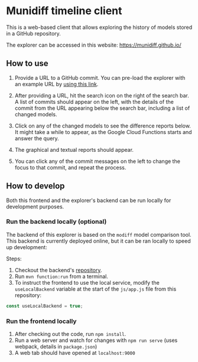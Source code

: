# Munidiff timeline client

This is a web-based client that allows exploring the history of models stored in a GitHub repository.

The explorer can be accessed in this website: https://munidiff.github.io/

## How to use

1. Provide a URL to a GitHub commit. You can pre-load the explorer with an example URL by [using this link](https://munidiff.github.io/?url=https://github.com/alfonsodelavega/modiff/commit/c6b3418f4ec71c329f06fab594b526f41cb687bf).

2. After providing a URL, hit the search icon on the right of the search bar. A list of commits should appear on the left, with the details of the commit from the URL appearing below the search bar, including a list of changed models.

3. Click on any of the changed models to see the difference reports below. It might take a while to appear, as the Google Cloud Functions starts and answer the query.

4. The graphical and textual reports should appear.

5. You can click any of the commit messages on the left to change the focus to that commit, and repeat the process.

## How to develop

Both this frontend and the explorer's backend can be run locally for development purposes.

### Run the backend locally (optional)

The backend of this explorer is based on the `modiff` model comparison tool. This backend is currently deployed online, but it can be ran locally to speed up development:

Steps:

1. Checkout the backend's [repository](https://github.com/alfonsodelavega/modiff).
2. Run `mvn function:run` from a terminal.
3. To instruct the frontend to use the local service, modify the `useLocalBackend` variable at the start of the `js/app.js` file from this repository:

```javascript
const useLocalBackend = true;
```

### Run the frontend locally

1. After checking out the code, run `npm install`.
2. Run a web server and watch for changes with `npm run serve` (uses webpack, details in `package.json`)
3. A web tab should have opened at `localhost:9000`
